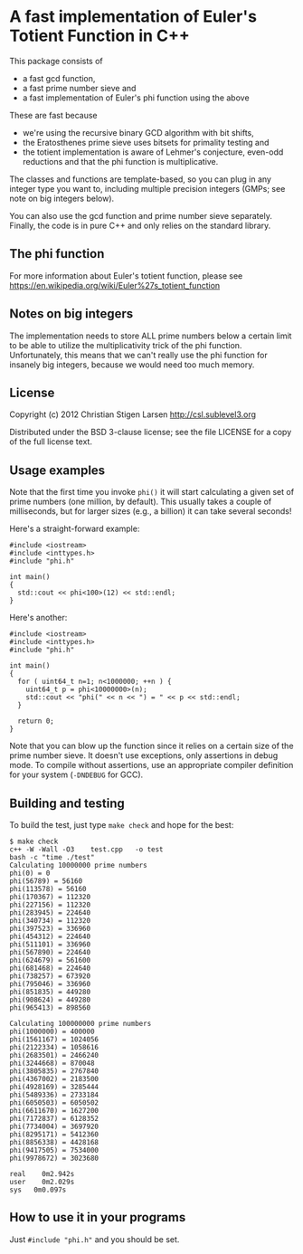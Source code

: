 A fast implementation of Euler's Totient Function in C++
========================================================

This package consists of

  * a fast gcd function,
  * a fast prime number sieve and
  * a fast implementation of Euler's phi function using the above

These are fast because

  * we're using the recursive binary GCD algorithm with bit shifts,
  * the Eratosthenes prime sieve uses bitsets for primality testing and
  * the totient implementation is aware of Lehmer's conjecture, even-odd reductions
    and that the phi function is multiplicative.

The classes and functions are template-based, so you can plug in any integer
type you want to, including multiple precision integers (GMPs; see note on
big integers below).

You can also use the gcd function and prime number sieve separately.
Finally, the code is in pure C++ and only relies on the standard library.

The phi function
----------------
For more information about Euler's totient function, please see
https://en.wikipedia.org/wiki/Euler%27s_totient_function

Notes on big integers
---------------------

The implementation needs to store ALL prime numbers below a certain limit to
be able to utilize the multiplicativity trick of the phi function.
Unfortunately, this means that we can't really use the phi function for
insanely big integers, because we would need too much memory.

License
-------

Copyright (c) 2012 Christian Stigen Larsen
http://csl.sublevel3.org

Distributed under the BSD 3-clause license; see the file LICENSE for a copy
of the full license text.

Usage examples
--------------

Note that the first time you invoke `phi()` it will start calculating a
given set of prime numbers (one million, by default).  This usually takes a
couple of milliseconds, but for larger sizes (e.g., a billion) it can take
several seconds!

Here's a straight-forward example:

    #include <iostream>
    #include <inttypes.h>
    #include "phi.h"

    int main()
    {
      std::cout << phi<100>(12) << std::endl;
    }

Here's another:

    #include <iostream>
    #include <inttypes.h>
    #include "phi.h"

    int main()
    {
      for ( uint64_t n=1; n<1000000; ++n ) {
        uint64_t p = phi<10000000>(n);
        std::cout << "phi(" << n << ") = " << p << std::endl;
      }

      return 0;
    }

Note that you can blow up the function since it relies on a certain size of
the prime number sieve.  It doesn't use exceptions, only assertions in debug
mode.  To compile without assertions, use an appropriate compiler definition
for your system (`-DNDEBUG` for GCC).

Building and testing
--------------------

To build the test, just type `make check` and hope for the best:

    $ make check
    c++ -W -Wall -O3    test.cpp   -o test
    bash -c "time ./test"
    Calculating 10000000 prime numbers
    phi(0) = 0
    phi(56789) = 56160
    phi(113578) = 56160
    phi(170367) = 112320
    phi(227156) = 112320
    phi(283945) = 224640
    phi(340734) = 112320
    phi(397523) = 336960
    phi(454312) = 224640
    phi(511101) = 336960
    phi(567890) = 224640
    phi(624679) = 561600
    phi(681468) = 224640
    phi(738257) = 673920
    phi(795046) = 336960
    phi(851835) = 449280
    phi(908624) = 449280
    phi(965413) = 898560

    Calculating 100000000 prime numbers
    phi(1000000) = 400000
    phi(1561167) = 1024056
    phi(2122334) = 1058616
    phi(2683501) = 2466240
    phi(3244668) = 870048
    phi(3805835) = 2767840
    phi(4367002) = 2183500
    phi(4928169) = 3285444
    phi(5489336) = 2733184
    phi(6050503) = 6050502
    phi(6611670) = 1627200
    phi(7172837) = 6128352
    phi(7734004) = 3697920
    phi(8295171) = 5412360
    phi(8856338) = 4428168
    phi(9417505) = 7534000
    phi(9978672) = 3023680

    real	0m2.942s
    user	0m2.029s
    sys	  0m0.097s

How to use it in your programs
------------------------------

Just `#include "phi.h"` and you should be set.

